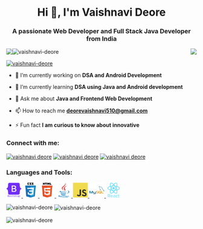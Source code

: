 <h1 align="center">Hi 👋, I'm Vaishnavi Deore</h1>
<h3 align="center">A passionate Web Developer and Full Stack Java Developer from India</h3>
<img align="right" src="C:\Users\91989\Downloads\Facebook-Linkedin-image-template-10.jpg">
<img align="left" src="C:\Users\91989\Downloads\1687238682975.png">
<p align="left"> <img src="https://komarev.com/ghpvc/?username=vaishnavi-deore&label=Profile%20views&color=0e75b6&style=flat" alt="vaishnavi-deore" /> </p>

<p align="left"> <a href="https://github.com/ryo-ma/github-profile-trophy"><img src="https://github-profile-trophy.vercel.app/?username=vaishnavi-deore" alt="vaishnavi-deore" /></a> </p>

- 🔭 I’m currently working on **DSA and Android Development**

- 🌱 I’m currently learning **DSA using Java and Android development**

- 💬 Ask me about **Java and Frontend Web Development**

- 📫 How to reach me **deorevaishnavi510@gmail.com**

- ⚡ Fun fact **I am curious to know about innovative**

<h3 align="left">Connect with me:</h3>
<p align="left">
<a href="https://linkedin.com/in/vaishnavi deore" target="blank"><img align="center" src="https://raw.githubusercontent.com/rahuldkjain/github-profile-readme-generator/master/src/images/icons/Social/linked-in-alt.svg" alt="vaishnavi deore" height="30" width="40" /></a>
<a href="https://www.codechef.com/users/vaishnavi deore" target="blank"><img align="center" src="https://cdn.jsdelivr.net/npm/simple-icons@3.1.0/icons/codechef.svg" alt="vaishnavi deore" height="30" width="40" /></a>
<a href="https://www.hackerrank.com/vaishnavi deore" target="blank"><img align="center" src="https://raw.githubusercontent.com/rahuldkjain/github-profile-readme-generator/master/src/images/icons/Social/hackerrank.svg" alt="vaishnavi deore" height="30" width="40" /></a>
</p>

<h3 align="left">Languages and Tools:</h3>
<p align="left"> <a href="https://getbootstrap.com" target="_blank" rel="noreferrer"> <img src="https://raw.githubusercontent.com/devicons/devicon/master/icons/bootstrap/bootstrap-plain-wordmark.svg" alt="bootstrap" width="40" height="40"/> </a> <a href="https://www.w3schools.com/css/" target="_blank" rel="noreferrer"> <img src="https://raw.githubusercontent.com/devicons/devicon/master/icons/css3/css3-original-wordmark.svg" alt="css3" width="40" height="40"/> </a> <a href="https://www.w3.org/html/" target="_blank" rel="noreferrer"> <img src="https://raw.githubusercontent.com/devicons/devicon/master/icons/html5/html5-original-wordmark.svg" alt="html5" width="40" height="40"/> </a> <a href="https://www.java.com" target="_blank" rel="noreferrer"> <img src="https://raw.githubusercontent.com/devicons/devicon/master/icons/java/java-original.svg" alt="java" width="40" height="40"/> </a> <a href="https://developer.mozilla.org/en-US/docs/Web/JavaScript" target="_blank" rel="noreferrer"> <img src="https://raw.githubusercontent.com/devicons/devicon/master/icons/javascript/javascript-original.svg" alt="javascript" width="40" height="40"/> </a> <a href="https://www.mysql.com/" target="_blank" rel="noreferrer"> <img src="https://raw.githubusercontent.com/devicons/devicon/master/icons/mysql/mysql-original-wordmark.svg" alt="mysql" width="40" height="40"/> </a> <a href="https://reactjs.org/" target="_blank" rel="noreferrer"> <img src="https://raw.githubusercontent.com/devicons/devicon/master/icons/react/react-original-wordmark.svg" alt="react" width="40" height="40"/> </a> </p>

<p><img align="left" src="https://github-readme-stats.vercel.app/api/top-langs?username=vaishnavi-deore&show_icons=true&locale=en&layout=compact" alt="vaishnavi-deore" /></p>

<p>&nbsp;<img align="center" src="https://github-readme-stats.vercel.app/api?username=vaishnavi-deore&show_icons=true&locale=en" alt="vaishnavi-deore" /></p>

<p><img align="center" src="https://github-readme-streak-stats.herokuapp.com/?user=vaishnavi-deore&" alt="vaishnavi-deore" /></p>
